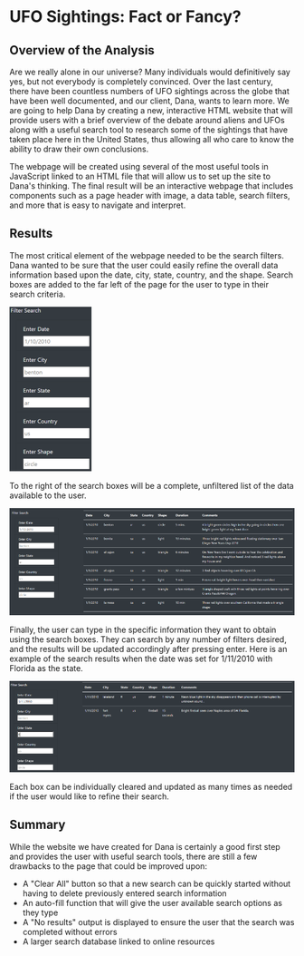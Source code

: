 # UFO Sightings: Fact or Fancy?

## Overview of the Analysis
Are we really alone in our universe?  Many individuals would definitively say yes, but not everybody is completely convinced.  Over the last century, there have been countless numbers of UFO sightings across the globe that have been well documented, and our client, Dana, wants to learn more.  We are going to help Dana by creating a new, interactive HTML website that will provide users with a brief overview of the debate around aliens and UFOs along with a useful search tool to research some of the sightings that have taken place here in the United States, thus allowing all who care to know the ability to draw their own conclusions.  

The webpage will be created using several of the most useful tools in JavaScript linked to an HTML file that will allow us to set up the site to Dana's thinking.  The final result will be an interactive webpage that includes components such as a page header with image, a data table, search filters, and more that is easy to navigate and interpret.
  
## Results
The most critical element of the webpage needed to be the search filters.  Dana wanted to be sure that the user could easily refine the overall data information based upon the date, city, state, country, and the shape.  Search boxes are added to the far left of the page for the user to type in their search criteria.

![Filterbox](https://github.com/BHCharlton/UFOs/blob/main/Search_filter.png)


To the right of the search boxes will be a complete, unfiltered list of the data available to the user.

![Fulltable](https://github.com/BHCharlton/UFOs/blob/main/Data_table.PNG)


Finally, the user can type in the specific information they want to obtain using the search boxes.  They can search by any number of filters desired, and the results will be updated accordingly after pressing enter.  Here is an example of the search results when the date was set for 1/11/2010 with Florida as the state.

![Searchresults](https://github.com/BHCharlton/UFOs/blob/main/Search_results.PNG)


Each box can be individually cleared and updated as many times as needed if the user would like to refine their search.

## Summary

While the website we have created for Dana is certainly a good first step and provides the user with useful search tools, there are still a few drawbacks to the page that could be improved upon:
* A "Clear All" button so that a new search can be quickly started without having to delete previously entered search information
* An auto-fill function that will give the user available search options as they type
* A "No results" output is displayed to ensure the user that the search was completed without errors
* A larger search database linked to online resources
